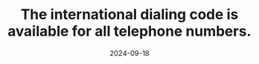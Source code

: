 ---
N: '123'
Rubrique: Internationalisation
title: The international dialing code is available for all telephone numbers. 
abstract: 
categories: [" Internationalisation"]
agrege: O4123-E034
opquast: '4 123'
indiceebook: '34'
description: "Rule n° 034"
before: "033"
weight: "034"
after: "035"
actif: '1'
layout: rules
date: 2024-09-18
tags: ["", ""]
objectif: ["", ""]
Meo: [""]
Controle: [""
]
Source: ["Opquast"]
Referentiel: [""]
Steps: ["", ""]
---
